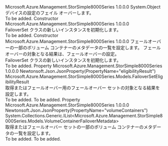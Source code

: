 <Type Name="FailoverSet" FullName="Microsoft.Azure.Management.StorSimple8000Series.Models.FailoverSet">
  <TypeSignature Language="C#" Value="public class FailoverSet" />
  <TypeSignature Language="ILAsm" Value=".class public auto ansi beforefieldinit FailoverSet extends System.Object" />
  <TypeSignature Language="DocId" Value="T:Microsoft.Azure.Management.StorSimple8000Series.Models.FailoverSet" />
  <TypeSignature Language="VB.NET" Value="Public Class FailoverSet" />
  <TypeSignature Language="F#" Value="type FailoverSet = class" />
  <AssemblyInfo>
    <AssemblyName>Microsoft.Azure.Management.StorSimple8000Series</AssemblyName>
    <AssemblyVersion>1.0.0.0</AssemblyVersion>
  </AssemblyInfo>
  <Base>
    <BaseTypeName>System.Object</BaseTypeName>
  </Base>
  <Interfaces />
  <Docs>
    <summary>
            デバイスの設定のフェイル オーバーします。
            </summary>
    <remarks>To be added.</remarks>
  </Docs>
  <Members>
    <Member MemberName=".ctor">
      <MemberSignature Language="C#" Value="public FailoverSet ();" />
      <MemberSignature Language="ILAsm" Value=".method public hidebysig specialname rtspecialname instance void .ctor() cil managed" />
      <MemberSignature Language="DocId" Value="M:Microsoft.Azure.Management.StorSimple8000Series.Models.FailoverSet.#ctor" />
      <MemberSignature Language="VB.NET" Value="Public Sub New ()" />
      <MemberType>Constructor</MemberType>
      <AssemblyInfo>
        <AssemblyName>Microsoft.Azure.Management.StorSimple8000Series</AssemblyName>
        <AssemblyVersion>1.0.0.0</AssemblyVersion>
      </AssemblyInfo>
      <Parameters />
      <Docs>
        <summary>
            FailoverSet クラスの新しいインスタンスを初期化します。
            </summary>
        <remarks>To be added.</remarks>
      </Docs>
    </Member>
    <Member MemberName=".ctor">
      <MemberSignature Language="C#" Value="public FailoverSet (System.Collections.Generic.IList&lt;Microsoft.Azure.Management.StorSimple8000Series.Models.VolumeContainerFailoverMetadata&gt; volumeContainers = null, Microsoft.Azure.Management.StorSimple8000Series.Models.FailoverSetEligibilityResult eligibilityResult = null);" />
      <MemberSignature Language="ILAsm" Value=".method public hidebysig specialname rtspecialname instance void .ctor(class System.Collections.Generic.IList`1&lt;class Microsoft.Azure.Management.StorSimple8000Series.Models.VolumeContainerFailoverMetadata&gt; volumeContainers, class Microsoft.Azure.Management.StorSimple8000Series.Models.FailoverSetEligibilityResult eligibilityResult) cil managed" />
      <MemberSignature Language="DocId" Value="M:Microsoft.Azure.Management.StorSimple8000Series.Models.FailoverSet.#ctor(System.Collections.Generic.IList{Microsoft.Azure.Management.StorSimple8000Series.Models.VolumeContainerFailoverMetadata},Microsoft.Azure.Management.StorSimple8000Series.Models.FailoverSetEligibilityResult)" />
      <MemberSignature Language="VB.NET" Value="Public Sub New (Optional volumeContainers As IList(Of VolumeContainerFailoverMetadata) = null, Optional eligibilityResult As FailoverSetEligibilityResult = null)" />
      <MemberSignature Language="F#" Value="new Microsoft.Azure.Management.StorSimple8000Series.Models.FailoverSet : System.Collections.Generic.IList&lt;Microsoft.Azure.Management.StorSimple8000Series.Models.VolumeContainerFailoverMetadata&gt; * Microsoft.Azure.Management.StorSimple8000Series.Models.FailoverSetEligibilityResult -&gt; Microsoft.Azure.Management.StorSimple8000Series.Models.FailoverSet" Usage="new Microsoft.Azure.Management.StorSimple8000Series.Models.FailoverSet (volumeContainers, eligibilityResult)" />
      <MemberType>Constructor</MemberType>
      <AssemblyInfo>
        <AssemblyName>Microsoft.Azure.Management.StorSimple8000Series</AssemblyName>
        <AssemblyVersion>1.0.0.0</AssemblyVersion>
      </AssemblyInfo>
      <Parameters>
        <Parameter Name="volumeContainers" Type="System.Collections.Generic.IList&lt;Microsoft.Azure.Management.StorSimple8000Series.Models.VolumeContainerFailoverMetadata&gt;" />
        <Parameter Name="eligibilityResult" Type="Microsoft.Azure.Management.StorSimple8000Series.Models.FailoverSetEligibilityResult" />
      </Parameters>
      <Docs>
        <param name="volumeContainers">フェールオーバーの一部のボリューム コンテナーのメタデータの一覧を設定します。</param>
        <param name="eligibilityResult">フェールオーバーの対象となる結果は、フェールオーバーの設定。</param>
        <summary>
            FailoverSet クラスの新しいインスタンスを初期化します。
            </summary>
        <remarks>To be added.</remarks>
      </Docs>
    </Member>
    <Member MemberName="EligibilityResult">
      <MemberSignature Language="C#" Value="public Microsoft.Azure.Management.StorSimple8000Series.Models.FailoverSetEligibilityResult EligibilityResult { get; set; }" />
      <MemberSignature Language="ILAsm" Value=".property instance class Microsoft.Azure.Management.StorSimple8000Series.Models.FailoverSetEligibilityResult EligibilityResult" />
      <MemberSignature Language="DocId" Value="P:Microsoft.Azure.Management.StorSimple8000Series.Models.FailoverSet.EligibilityResult" />
      <MemberSignature Language="VB.NET" Value="Public Property EligibilityResult As FailoverSetEligibilityResult" />
      <MemberSignature Language="F#" Value="member this.EligibilityResult : Microsoft.Azure.Management.StorSimple8000Series.Models.FailoverSetEligibilityResult with get, set" Usage="Microsoft.Azure.Management.StorSimple8000Series.Models.FailoverSet.EligibilityResult" />
      <MemberType>Property</MemberType>
      <AssemblyInfo>
        <AssemblyName>Microsoft.Azure.Management.StorSimple8000Series</AssemblyName>
        <AssemblyVersion>1.0.0.0</AssemblyVersion>
      </AssemblyInfo>
      <Attributes>
        <Attribute>
          <AttributeName>Newtonsoft.Json.JsonProperty(PropertyName="eligibilityResult")</AttributeName>
        </Attribute>
      </Attributes>
      <ReturnValue>
        <ReturnType>Microsoft.Azure.Management.StorSimple8000Series.Models.FailoverSetEligibilityResult</ReturnType>
      </ReturnValue>
      <Docs>
        <summary>
            取得またはフェールオーバー用のフェールオーバー セットの対象となる結果を設定します。
            </summary>
        <value>To be added.</value>
        <remarks>To be added.</remarks>
      </Docs>
    </Member>
    <Member MemberName="VolumeContainers">
      <MemberSignature Language="C#" Value="public System.Collections.Generic.IList&lt;Microsoft.Azure.Management.StorSimple8000Series.Models.VolumeContainerFailoverMetadata&gt; VolumeContainers { get; set; }" />
      <MemberSignature Language="ILAsm" Value=".property instance class System.Collections.Generic.IList`1&lt;class Microsoft.Azure.Management.StorSimple8000Series.Models.VolumeContainerFailoverMetadata&gt; VolumeContainers" />
      <MemberSignature Language="DocId" Value="P:Microsoft.Azure.Management.StorSimple8000Series.Models.FailoverSet.VolumeContainers" />
      <MemberSignature Language="VB.NET" Value="Public Property VolumeContainers As IList(Of VolumeContainerFailoverMetadata)" />
      <MemberSignature Language="F#" Value="member this.VolumeContainers : System.Collections.Generic.IList&lt;Microsoft.Azure.Management.StorSimple8000Series.Models.VolumeContainerFailoverMetadata&gt; with get, set" Usage="Microsoft.Azure.Management.StorSimple8000Series.Models.FailoverSet.VolumeContainers" />
      <MemberType>Property</MemberType>
      <AssemblyInfo>
        <AssemblyName>Microsoft.Azure.Management.StorSimple8000Series</AssemblyName>
        <AssemblyVersion>1.0.0.0</AssemblyVersion>
      </AssemblyInfo>
      <Attributes>
        <Attribute>
          <AttributeName>Newtonsoft.Json.JsonProperty(PropertyName="volumeContainers")</AttributeName>
        </Attribute>
      </Attributes>
      <ReturnValue>
        <ReturnType>System.Collections.Generic.IList&lt;Microsoft.Azure.Management.StorSimple8000Series.Models.VolumeContainerFailoverMetadata&gt;</ReturnType>
      </ReturnValue>
      <Docs>
        <summary>
            取得またはフェールオーバー セットの一部のボリューム コンテナーのメタデータの一覧を設定します。
            </summary>
        <value>To be added.</value>
        <remarks>To be added.</remarks>
      </Docs>
    </Member>
  </Members>
</Type>